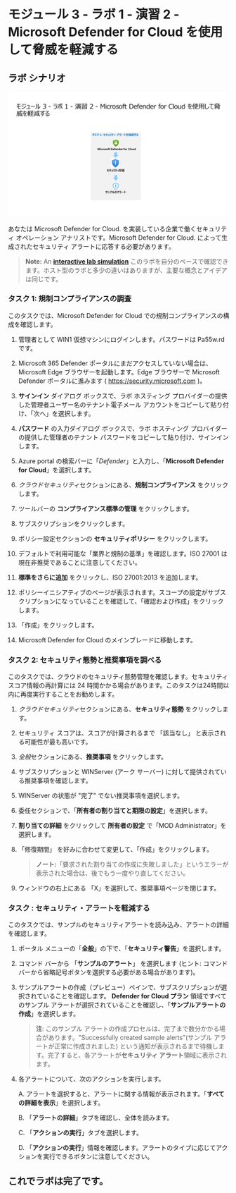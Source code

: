# モジュール 3 - ラボ 1 - 演習 2 - Microsoft Defender for Cloud を使用して脅威を軽減する

## ラボ シナリオ

![Lab overview.](../Media/SC-200-Lab_Diagrams_Mod3_L1_Ex2.png)

あなたは Microsoft Defender for Cloud. を実装している企業で働くセキュリティ オペレーション アナリストです。Microsoft Defender for Cloud. によって生成されたセキュリティ アラートに応答する必要があります。

>**Note:** An **[interactive lab simulation](https://mslabs.cloudguides.com/guides/SC-200%20Lab%20Simulation%20-%20Mitigate%20threats%20using%20Microsoft%20Defender%20for%20Cloud)** このラボを自分のペースで確認できます。ホスト型のラボと多少の違いはありますが、主要な概念とアイデアは同じです。 

### タスク 1: 規制コンプライアンスの調査

このタスクでは、Microsoft Defender for Cloud での規制コンプライアンスの構成を確認します。

1. 管理者として WIN1 仮想マシンにログインします。パスワードは Pa55w.rd です。 

1. Microsoft 365 Defender ポータルにまだアクセスしていない場合は、Microsoft Edge ブラウザーを起動します。Edge ブラウザーで Microsoft Defender ポータルに進みます ( https://security.microsoft.com )。

1. **サインイン** ダイアログ ボックスで、ラボ ホスティング プロバイダーの提供した管理者ユーザー名のテナント電子メール アカウントをコピーして貼り付け、「次へ」を選択します。

1. **パスワード** の入力ダイアログ ボックスで、ラボ ホスティング プロバイダーの提供した管理者のテナント パスワードをコピーして貼り付け、サインイン します。

1. Azure portal の検索バーに「*Defender*」と入力し、「**Microsoft Defender for Cloud**」を選択します。

1. *クラウドセキュリティ*セクションにある、**規制コンプライアンス** をクリックします。

1. ツールバーの **コンプライアンス標準の管理** をクリックします。

1. サブスクリプションをクリックします。

1. ポリシー設定セクションの **セキュリティポリシー** をクリックします。

1. デフォルトで利用可能な「業界と規制の基準」を確認します。ISO 27001 は現在非推奨であることに注意してください。

1. **標準をさらに追加** をクリックし、ISO 27001:2013 を追加します。

1. ポリシーイニシアティブのページが表示されます。スコープの設定がサブスクリプションになっていることを確認して、「確認および作成」をクリックします。

1. 「作成」をクリックします。

1. Microsoft Defender for Cloud のメインブレードに移動します。

### タスク 2: セキュリティ態勢と推奨事項を調べる

このタスクでは、クラウドのセキュリティ態勢管理を確認します。セキュリティ スコア情報の再計算には 24 時間かかる場合があります。このタスクは24時間以内に再度実行することをお勧めします。

1. *クラウドセキュリティ*セクションにある、**セキュリティ態勢** をクリックします。

1. セキュリティ スコアは、スコアが計算されるまで 「該当なし」 と表示される可能性が最も高いです。

1. *全般*セクションにある、**推奨事項** をクリックします。

1. サブスクリプションと WINServer (アーク サーバー) に対して提供されている推奨事項を確認します。

1. WINServer の状態が "完了" でない推奨事項を選択します。

1. 委任セクションで、「**所有者の割り当てと期限の設定**」を選択します。

1. **割り当ての詳細** をクリックして **所有者の設定** で「MOD Administrator」を選択します。

1. 「修復期間」 を好みに合わせて変更して、「作成」をクリックします。

    >**ノート:**「要求された割り当ての作成に失敗しました」というエラーが表示された場合は、後でもう一度やり直してください。

1. ウィンドウの右上にある 「X」を選択して、推奨事項ページを閉じます。


### タスク : セキュリティ・アラートを軽減する

このタスクでは、サンプルのセキュリティアラートを読み込み、アラートの詳細を確認します。

1. ポータル メニューの「**全般**」の下で、「**セキュリティ警告**」を選択します。

1. コマンド バーから 「**サンプルのアラート**」 を選択します (ヒント: コマンド バーから省略記号ボタンを選択する必要がある場合があります)。

1. サンプルアラートの作成（プレビュー）ペインで、サブスクリプションが選択されていることを確認します。  **Defender for Cloud プラン** 領域ですべてのサンプル アラートが選択されていることを確認し、「**サンプルアラートの作成**」を選択します。  

    >**注**: このサンプル アラートの作成プロセルは、完了まで数分かかる場合があります。"Successfully created sample alerts"(サンプル アラートが正常に作成されました) という通知が表示されるまで待機します。完了すると、各アラートが**セキュリティ アラート**領域に表示されます。

1. 各アラートについて、次のアクションを実行します。

    A. アラートを選択すると、アラートに関する情報が表示されます。「**すべての詳細を表示**」を選択します。

    B. 「**アラートの詳細**」タブを確認し、全体を読みます。

    C. 「**アクションの実行**」タブを選択します。

    D. 「**アクションの実行**」情報を確認します。アラートのタイプに応じてアクションを実行できるボタンに注意してください。

## これでラボは完了です。
